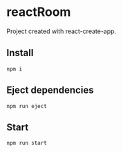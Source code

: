 # reactRoom

Project created with react-create-app.

## Install

```
npm i
```

## Eject dependencies

```
npm run eject
```

## Start

```
npm run start
```

